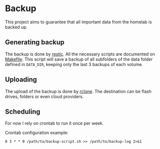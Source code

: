 # Backup

This project aims to guarantee that all important data from the homelab is backed up.

## Generating backup

The backup is done by [restic](https://github.com/restic/restic). All the necessary scripts are documented on [Makefile](./Makefile).
This script will save a backup of all subfolders of the data folder defined in `DATA_DIR`, keeping only the last 3 backups of each volume.

## Uploading

The upload of the backup is done by [rclone](https://rclone.org/). The destination can be flash drives, folders or even cloud providers.

## Scheduling

For now I rely on crontab to run it once per week.

Crontab configuration example:

```txt
0 3 * * 0 /path/to/backup-script.sh >> /path/to/backup-log 2>&1
```
